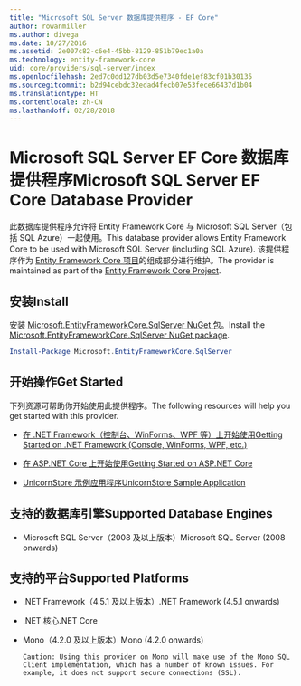 ```yaml
---
title: "Microsoft SQL Server 数据库提供程序 - EF Core"
author: rowanmiller
ms.author: divega
ms.date: 10/27/2016
ms.assetid: 2e007c82-c6e4-45bb-8129-851b79ec1a0a
ms.technology: entity-framework-core
uid: core/providers/sql-server/index
ms.openlocfilehash: 2ed7c0dd127db03d5e7340fde1ef83cf01b30135
ms.sourcegitcommit: b2d94cebdc32edad4fecb07e53fece66437d1b04
ms.translationtype: HT
ms.contentlocale: zh-CN
ms.lasthandoff: 02/28/2018
---
```

# <a name="microsoft-sql-server-ef-core-database-provider"></a><span data-ttu-id="c130b-102">Microsoft SQL Server EF Core 数据库提供程序</span><span class="sxs-lookup"><span data-stu-id="c130b-102">Microsoft SQL Server EF Core Database Provider</span></span>

<span data-ttu-id="c130b-103">此数据库提供程序允许将 Entity Framework Core 与 Microsoft SQL Server（包括 SQL Azure）一起使用。</span><span class="sxs-lookup"><span data-stu-id="c130b-103">This database provider allows Entity Framework Core to be used with Microsoft SQL Server (including SQL Azure).</span></span> <span data-ttu-id="c130b-104">该提供程序作为 [Entity Framework Core 项目](https://github.com/aspnet/EntityFrameworkCore)的组成部分进行维护。</span><span class="sxs-lookup"><span data-stu-id="c130b-104">The provider is maintained as part of the [Entity Framework Core Project](https://github.com/aspnet/EntityFrameworkCore).</span></span>

## <a name="install"></a><span data-ttu-id="c130b-105">安装</span><span class="sxs-lookup"><span data-stu-id="c130b-105">Install</span></span>

<span data-ttu-id="c130b-106">安装 [Microsoft.EntityFrameworkCore.SqlServer NuGet 包](https://www.nuget.org/packages/Microsoft.EntityFrameworkCore.SqlServer/)。</span><span class="sxs-lookup"><span data-stu-id="c130b-106">Install the [Microsoft.EntityFrameworkCore.SqlServer NuGet package](https://www.nuget.org/packages/Microsoft.EntityFrameworkCore.SqlServer/).</span></span>

``` powershell
Install-Package Microsoft.EntityFrameworkCore.SqlServer
```

## <a name="get-started"></a><span data-ttu-id="c130b-107">开始操作</span><span class="sxs-lookup"><span data-stu-id="c130b-107">Get Started</span></span>

<span data-ttu-id="c130b-108">下列资源可帮助你开始使用此提供程序。</span><span class="sxs-lookup"><span data-stu-id="c130b-108">The following resources will help you get started with this provider.</span></span>
* [<span data-ttu-id="c130b-109">在 .NET Framework（控制台、WinForms、WPF 等）上开始使用</span><span class="sxs-lookup"><span data-stu-id="c130b-109">Getting Started on .NET Framework (Console, WinForms, WPF, etc.)</span></span>](../../get-started/full-dotnet/index.md)

* [<span data-ttu-id="c130b-110">在 ASP.NET Core 上开始使用</span><span class="sxs-lookup"><span data-stu-id="c130b-110">Getting Started on ASP.NET Core</span></span>](../../get-started/aspnetcore/index.md)

* [<span data-ttu-id="c130b-111">UnicornStore 示例应用程序</span><span class="sxs-lookup"><span data-stu-id="c130b-111">UnicornStore Sample Application</span></span>](https://github.com/rowanmiller/UnicornStore/tree/master/UnicornStore)

## <a name="supported-database-engines"></a><span data-ttu-id="c130b-112">支持的数据库引擎</span><span class="sxs-lookup"><span data-stu-id="c130b-112">Supported Database Engines</span></span>

* <span data-ttu-id="c130b-113">Microsoft SQL Server（2008 及以上版本）</span><span class="sxs-lookup"><span data-stu-id="c130b-113">Microsoft SQL Server (2008 onwards)</span></span>

## <a name="supported-platforms"></a><span data-ttu-id="c130b-114">支持的平台</span><span class="sxs-lookup"><span data-stu-id="c130b-114">Supported Platforms</span></span>

* <span data-ttu-id="c130b-115">.NET Framework（4.5.1 及以上版本）</span><span class="sxs-lookup"><span data-stu-id="c130b-115">.NET Framework (4.5.1 onwards)</span></span>

* <span data-ttu-id="c130b-116">.NET 核心</span><span class="sxs-lookup"><span data-stu-id="c130b-116">.NET Core</span></span>

* <span data-ttu-id="c130b-117">Mono（4.2.0 及以上版本）</span><span class="sxs-lookup"><span data-stu-id="c130b-117">Mono (4.2.0 onwards)</span></span>

      Caution: Using this provider on Mono will make use of the Mono SQL Client implementation, which has a number of known issues. For example, it does not support secure connections (SSL).
